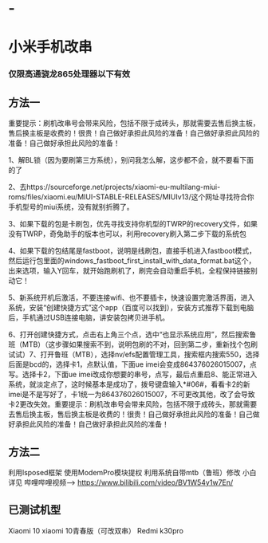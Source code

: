 # -
# 小米手机改串
### 仅限高通骁龙865处理器以下有效
## 方法一
   重要提示：刷机改串号会带来风险，包括不限于成砖头，那就需要去售后换主板，售后换主板是收费的！很贵！自己做好承担此风险的准备！自己做好承担此风险的准备！自己做好承担此风险的准备！

1、解BL锁（因为要刷第三方系统），别问我怎么解，这步都不会，就不要看下面的了

2、去https://sourceforge.net/projects/xiaomi-eu-multilang-miui-roms/files/xiaomi.eu/MIUI-STABLE-RELEASES/MIUIv13/这个网址寻找符合你手机型号的miui系统，没有就别折腾了。

3、如果下载的包是卡刷包，优先寻找支持你机型的TWRP的recovery文件，如果没有TWRP，奇兔助手的版本也可以，利用recovery刷入第二步下载的系统包

4、如果下载的包结尾是fastboot，说明是线刷包，直接手机进入fastboot模式，然后运行包里面的windows_fastboot_first_install_with_data_format.bat这个，出来选项，输入Y回车，就开始跑刷机了，刷完会自动重启手机，全程保持链接别动它！

5、新系统开机后激活，不要连接wifi、也不要插卡，快速设置完激活界面，进入系统，安装“创建快捷方式”这个app（百度可以找到），安装方式推荐下载到电脑后，手机通过USB连接电脑，讲安装包拷贝进手机。

6、打开创建快捷方式，点击右上角三个点，选中“也显示系统应用”，然后搜索鲁班（MTB）（这步骤如果搜索不到，说明包刷的不对，回到第二步，重新找个包刷试试）7、打开鲁班（MTB），选择nv/efs配置管理工具，搜索框内搜索550，选择后面是bcd的，选择卡1，点默认值，下面ue imei会变成864376026015007，点写。选择卡2，下面ue imei改成你想要的串号，点写，最后点重启8、能正常进入系统，就淡定点了，这时候基本是成功了，拨号键盘输入*#06#，看看卡2的新imei是不是写好了，卡1统一为864376026015007，不可更改其他，改了会导致卡2更改失效。重要提示：刷机改串号会带来风险，包括不限于成砖头，那就需要去售后换主板，售后换主板是收费的！很贵！自己做好承担此风险的准备！自己做好承担此风险的准备！自己做好承担此风险的准备！

## 方法二
 利用lsposed框架 使用ModemPro模块提权 利用系统自带mtb（鲁班）修改 
 小白详见 哔哩哔哩视频--> https://www.bilibili.com/video/BV1W54y1w7En/
 
 ## 已测试机型
   Xiaomi 10     xiaomi 10青春版（可改双串）         Redmi k30pro 
 
